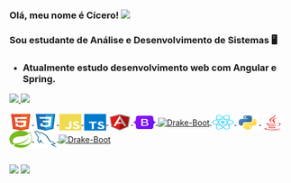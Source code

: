 ### Olá, meu nome é Cícero! <img src="https://raw.githubusercontent.com/MartinHeinz/MartinHeinz/master/wave.gif" width="20px">
### Sou estudante de Análise e Desenvolvimento de Sistemas 🖥️
 - ### Atualmente estudo desenvolvimento web com Angular e Spring.
 
<div>
  <a href="https://github.com/ccrismota">
    <img height="180em" src="https://github-readme-stats.vercel.app/api?username=ccrismota&show_icons=true&line_height=27&count_private=true&title_color=fcae11&text_color=c9cacc&icon_color=fcae11&bg_color=0D1117"/>
  <a href="https://github.com/ccrismota">  
     <img height="180em" src="https://github-readme-stats.vercel.app/api/top-langs/?username=ccrismota&&layout=compact&langs_count=6,html,tex&title_color=fcae11&text_color=c9cacc&icon_color=fcae11&bg_color=0D1117"/>
</div>

<div style="display: inline_block"><br>
  <img align="center" alt="Drake-HTML" height="30" width="40" src="https://raw.githubusercontent.com/devicons/devicon/master/icons/html5/html5-original.svg">
  <img align="center" alt="Drake-CSS" height="30" width="40" src="https://raw.githubusercontent.com/devicons/devicon/master/icons/css3/css3-original.svg">
  <img align="center" alt="Drake-Js" height="30" width="40" src="https://raw.githubusercontent.com/devicons/devicon/master/icons/javascript/javascript-plain.svg">
  <img align="center" alt="Drake-Js" height="30" width="40" src="https://raw.githubusercontent.com/devicons/devicon/master/icons/typescript/typescript-plain.svg">  
  <img align="center" alt="Drake-Boot" height="30" width="40" src="https://github.com/devicons/devicon/blob/master/icons/angularjs/angularjs-original.svg">
 <img align="center" alt="Drake-Boot" height="30" width="40" src="https://github.com/devicons/devicon/blob/master/icons/bootstrap/bootstrap-original.svg">
  <img align="center" alt="Drake-Boot" height="30" width="40" src="https://camo.githubusercontent.com/26901b819fb10ef4e2c652aa40e24775247664d84a7597bebb66898a24dddedd/68747470733a2f2f63646e2e6a7364656c6976722e6e65742f67682f64657669636f6e732f64657669636f6e2f69636f6e732f736173732f736173732d6f726967696e616c2e737667">
  <img align="center" alt="Drake-Boot" height="30" width="40" src="https://github.com/devicons/devicon/blob/master/icons/react/react-original.svg">
  <img align="center" alt="Drake-Boot" height="30" width="40" src="https://github.com/devicons/devicon/blob/master/icons/python/python-original.svg">
  <img align="center" alt="Drake-React" height="30" width="40" src="https://github.com/devicons/devicon/blob/master/icons/java/java-plain.svg">
  <img align="center" alt="Drake-Spring" height="30" width="40" src="https://github.com/devicons/devicon/blob/master/icons/spring/spring-original.svg">
  <img align="center" alt="Drake-Boot" height="30" width="40" src="https://github.com/devicons/devicon/blob/master/icons/mysql/mysql-original.svg">  
  <img align="center" alt="Drake-Boot" height="30" width="40" src="https://camo.githubusercontent.com/5e264dc8fcb694c4183413c371048cfb251b0e8ee84b64a0e8ee76750718ca50/68747470733a2f2f63646e2e6a7364656c6976722e6e65742f67682f64657669636f6e732f64657669636f6e2f69636f6e732f66697265626173652f66697265626173652d706c61696e2e737667">
</div>
  
  ##
 
<div> 
  <a href="https://www.linkedin.com/in/ccrismota/" target="_blank"><img src="https://img.shields.io/badge/-LinkedIn-%230077B5?style=for-the-badge&logo=linkedin&logoColor=white" target="_blank"></a> 
   <a href = "mailto:ccrismota@gmail.com"><img src="https://img.shields.io/badge/-Gmail-%23333?style=for-the-badge&logo=gmail&logoColor=white" target="_blank"></a>
  
  
 
</div>


